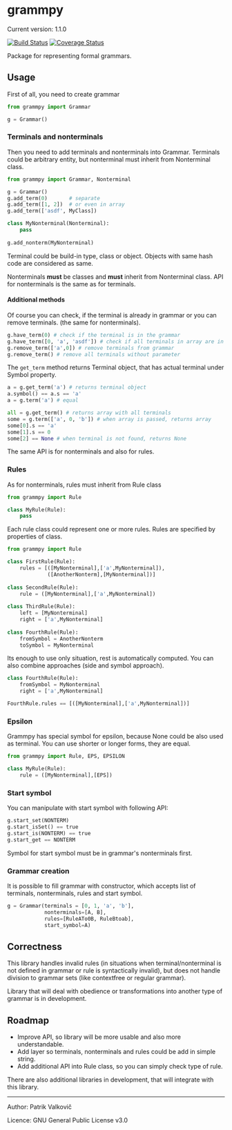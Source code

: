 # grammpy

Current version: 1.1.0

[![Build Status](https://travis-ci.org/PatrikValkovic/grammpy.svg?branch=master)](https://travis-ci.org/PatrikValkovic/grammpy)
[![Coverage Status](https://coveralls.io/repos/github/PatrikValkovic/grammpy/badge.svg?branch=master)](https://coveralls.io/github/PatrikValkovic/grammpy?branch=master)

Package for representing formal grammars.

## Usage

First of all, you need to create grammar

```python
from grammpy import Grammar

g = Grammar()
```

### Terminals and nonterminals

Then you need to add terminals and nonterminals into Grammar. 
Terminals could be arbitrary entity, but nonterminal must inherit from Nonterminal class.

```python
from grammpy import Grammar, Nonterminal

g = Grammar()
g.add_term(0)       # separate
g.add_term([1, 2])  # or even in array
g.add_term(['asdf', MyClass])

class MyNonterminal(Nonterminal):
    pass
    
g.add_nonterm(MyNonterminal)
```

Terminal could be build-in type, class or object. Objects with same hash code are considered as same.

Nonterminals **must** be classes and **must** inherit from Nonterminal class. 
API for nonterminals is the same as for terminals.

#### Additional methods

Of course you can check, if the terminal is already in grammar or you can remove terminals.
(the same for nonterminals).

```python
g.have_term(0) # check if the terminal is in the grammar
g.have_term([0, 'a', 'asdf']) # check if all terminals in array are in grammar
g.remove_term(['a',0]) # remove terminals from grammar
g.remove_term() # remove all terminals without parameter
```

The `get_term` method returns Terminal object, that has actual terminal under Symbol property.

```python
a = g.get_term('a') # returns terminal object
a.symbol() == a.s == 'a'
a = g.term('a') # equal

all = g.get_term() # returns array with all terminals
some = g.term(['a', 0, 'b']) # when array is passed, returns array
some[0].s == 'a'
some[1].s == 0
some[2] == None # when terminal is not found, returns None
```

The same API is for nonterminals and also for rules.

### Rules

As for nonterminals, rules must inherit from Rule class

```python
from grammpy import Rule

class MyRule(Rule):
    pass
```

Each rule class could represent one or more rules. 
Rules are specified by properties of class.



```python
from grammpy import Rule

class FirstRule(Rule):
    rules = [([MyNonterminal],['a',MyNonterminal]),
             ([AnotherNonterm],[MyNonterminal])]
    
class SecondRule(Rule):
    rule = ([MyNonterminal],['a',MyNonterminal])
    
class ThirdRule(Rule):
    left = [MyNonterminal]
    right = ['a',MyNonterminal]
    
class FourthRule(Rule):
    fromSymbol = AnotherNonterm
    toSymbol = MyNonterminal
```

Its enough to use only situation, rest is automatically computed.
You can also combine approaches (side and symbol approach).

```python
class FourthRule(Rule):
    fromSymbol = MyNonterminal
    right = ['a',MyNonterminal]

FourthRule.rules == [([MyNonterminal],['a',MyNonterminal])]
``` 

### Epsilon

Grammpy has special symbol for epsilon, because None could be also used as terminal.
You can use shorter or longer forms, they are equal.

```python
from grammpy import Rule, EPS, EPSILON

class MyRule(Rule):
    rule = ([MyNonterminal],[EPS])
```

### Start symbol

You can manipulate with start symbol with following API:

```python
g.start_set(NONTERM)
g.start_isSet() == true
g.start_is(NONTERM) == true
g.start_get == NONTERM
```

Symbol for start symbol must be in grammar's nonterminals first.

### Grammar creation

It is possible to fill grammar with constructor, which accepts list of terminals, nonterminals, rules and start symbol.

```python
g = Grammar(terminals = [0, 1, 'a', 'b'],
            nonterminals=[A, B],
            rules=[RuleATo0B, RuleBtoab],
            start_symbol=A)
```

## Correctness

This library handles invalid rules
(in situations when terminal/nonterminal is not defined in grammar or rule is syntactically invalid),
but does not handle division to grammar sets (like contextfree or regular grammar).

Library that will deal with obedience or transformations into another type of grammar is in development.

## Roadmap

- Improve API, so library will be more usable and also more understandable.
- Add layer so terminals, nonterminals and rules could be add in simple string.
- Add additional API into Rule class, so you can simply check type of rule.

There are also additional libraries in development, that will integrate with this library.

-----

Author: Patrik Valkovič

Licence: GNU General Public License v3.0